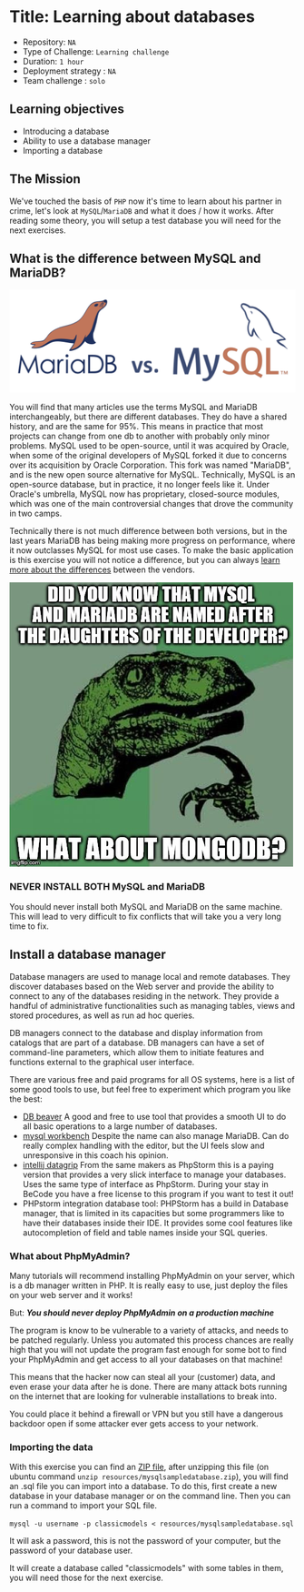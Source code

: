 # Title: Learning about databases

- Repository: `NA`
- Type of Challenge: `Learning challenge`
- Duration: `1 hour`
- Deployment strategy : `NA`
- Team challenge : `solo`

## Learning objectives
- Introducing a database
- Ability to use a database manager
- Importing a database

## The Mission
We've touched the basis of `PHP` now it's time to learn about his partner in crime, let's look at `MySQL`/`MariaDB` and what it does / how it works.
After reading some theory, you will setup a test database you will need for the next exercises.

## What is the difference between MySQL and MariaDB?
![mariadb-vs-mysql.png](images/mariadb-vs-mysql.png)

You will find that many articles use the terms MySQL and MariaDB interchangeably, but there are different databases. They do have a shared history, and are the same for 95%. 
This means in practice that most projects can change from one db to another with probably only minor problems. 
MySQL used to be open-source, until it was acquired by Oracle, when some of the original developers of MySQL forked it due to concerns over its acquisition by Oracle Corporation.
This fork was named "MariaDB", and is the new open source alternative for MySQL.
Technically, MySQL is an open-source database, but in practice, it no longer feels like it. Under Oracle's umbrella, MySQL now has proprietary, closed-source modules, which was one of the main controversial changes that drove the community in two camps.

Technically there is not much difference between both versions, but in the last years MariaDB has being making more progress on performance, where it now outclasses MySQL for most use cases.
To make the basic application is this exercise you will not notice a difference, but you can always [learn more about the differences](https://www.eversql.com/mariadb-vs-mysql/) between the vendors.

![mysqljoke.png](images/mysqljoke.jpg)

### NEVER INSTALL BOTH MySQL and MariaDB
You should never install both MySQL and MariaDB on the same machine. 
This will lead to very difficult to fix conflicts that will take you a very long time to fix.

## Install a database manager
Database managers are used to manage local and remote databases. They discover databases based on the Web server and provide the ability to connect to any of the databases residing in the network. They provide a handful of administrative functionalities such as managing tables, views and stored procedures, as well as run ad hoc queries.

DB managers connect to the database and display information from catalogs that are part of a database. DB managers can have a set of command-line parameters, which allow them to initiate features and functions external to the graphical user interface.

There are various free and paid programs for all OS systems, here is a list of some good tools to use, but feel free to experiment which program you like the best:

- [DB beaver](https://computingforgeeks.com/install-and-configure-dbeaver-on-ubuntu-debian/) A good and free to use tool that provides a smooth UI to do all basic operations to a large number of databases.
- [mysql workbench](https://www.linode.com/docs/databases/mysql/install-and-configure-mysql-workbench-on-ubuntu/
) Despite the name can also manage MariaDB. Can do really complex handling with the editor, but the UI feels slow and unresponsive in this coach his opinion.
- [intellij datagrip](https://www.jetbrains.com/datagrip/) From the same makers as PhpStorm this is a paying version that provides a very slick interface to manage your databases. Uses the same type of interface as PhpStorm. During your stay in BeCode you have a free license to this program if you want to test it out!
- PHPstorm integration database tool: PHPStorm has a build in Database manager, that is limited in its capacities but some programmers like to have their databases inside their IDE. It provides some cool features like autocompletion of field and table names inside your SQL queries. 

### What about PhpMyAdmin?
Many tutorials will recommend installing PhpMyAdmin on your server, which is a db manager written in PHP. It is really easy to use, just deploy the files on your web server and it works!

But: ***You should never deploy PhpMyAdmin on a production machine***

The program is know to be vulnerable to a variety of attacks, and needs to be patched regularly. Unless you automated this process chances are really high that you will not update the program fast enough for some bot to find your PhpMyAdmin and get access to all your databases on that machine!

This means that the hacker now can steal all your (customer) data, and even erase your data after he is done. There are many attack bots running on the internet that are looking for vulnerable installations to break into. 

You could place it behind a firewall or VPN but you still have a dangerous backdoor open if some attacker ever gets access to your network.

### Importing the data
With this exercise you can find an [ZIP file](resources/mysqlsampledatabase.zip), after unzipping this file (on ubuntu command `unzip resources/mysqlsampledatabase.zip`), you will find an .sql file you can import into a database.
To do this, first create a new database in your database manager or on the command line.
Then you can run a command to import your SQL file.

```mysql -u username -p classicmodels < resources/mysqlsampledatabase.sql```

It will ask a password, this is not the password of your computer, but the password of your database user.

It will create a database called "classicmodels" with some tables in them, you will need those for the next exercise.
